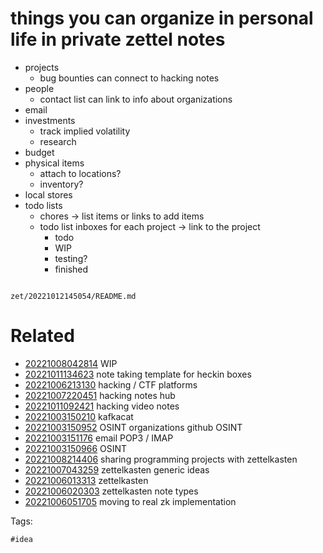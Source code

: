 # things you can organize in personal life in private zettel notes

- projects
  - bug bounties can connect to hacking notes
- people
  - contact list can link to info about organizations
- email
- investments
  - track implied volatility
  - research
- budget
- physical items
  - attach to locations?
  - inventory?
- local stores
- todo lists
  - chores -> list items or links to add items
  - todo list inboxes for each project -> link to the project
    - todo
    - WIP
    - testing?
    - finished

```
```

` zet/20221012145054/README.md `

# Related

- [20221008042814](/zet/20221008042814/README.md) WIP
- [20221011134623](/zet/20221011134623/README.md) note taking template for heckin boxes
- [20221006213130](/zet/20221006213130/README.md) hacking / CTF platforms
- [20221007220451](/zet/20221007220451/README.md) hacking notes hub
- [20221011092421](/zet/20221011092421/README.md) hacking video notes
- [20221003150210](/zet/20221003150210/README.md) kafkacat
- [20221003150952](/zet/20221003150952/README.md) OSINT organizations github OSINT
- [20221003151176](/zet/20221003151176/README.md) email POP3 / IMAP
- [20221003150966](/zet/20221003150966/README.md) OSINT
- [20221008214406](/zet/20221008214406/README.md) sharing programming projects with zettelkasten
- [20221007043259](/zet/20221007043259/README.md) zettelkasten generic ideas
- [20221006013313](/zet/20221006013313/README.md) zettelkasten
- [20221006020303](/zet/20221006020303/README.md) zettelkasten note types
- [20221006051705](/zet/20221006051705/README.md) moving to real zk implementation

Tags:

    #idea
